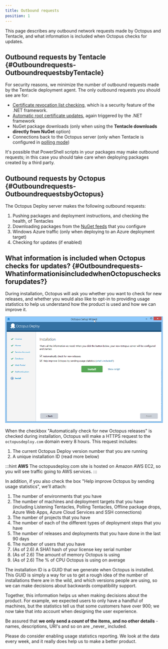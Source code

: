 ```yaml
---
title: Outbound requests
position: 1
---
```



This page describes any outbound network requests made by Octopus and Tentacle, and what information is included when Octopus checks for updates.

## Outbound requests by Tentacle {#Outboundrequests-OutboundrequestsbyTentacle}


For security reasons, we minimize the number of outbound requests made by the Tentacle deployment agent. The only outbound requests you should see are for:

- [Certificate revocation list checking](http://en.wikipedia.org/wiki/Revocation_list), which is a security feature of the .NET framework.
- [Automatic root certificate updates](http://help.octopusdeploy.com/discussions/problems/30827), again triggered by the .NET framework
- NuGet package downloads (only when using the **Tentacle downloads directly from NuGet** option)
- Connections back to the Octopus server (only when Tentacle is configured in [polling mode](/docs/installation/installing-tentacles/polling-tentacles.md))



It's possible that PowerShell scripts in your packages may make outbound requests; in this case you should take care when deploying packages created by a third party.

## Outbound requests by Octopus {#Outboundrequests-OutboundrequestsbyOctopus}


The Octopus Deploy server makes the following outbound requests:

1. Pushing packages and deployment instructions, and checking the health, of Tentacles
2. Downloading packages from the [NuGet feeds](/docs/packaging-applications/package-repositories/index.md) that you configure
3. Windows Azure traffic (only when deploying to an Azure deployment target)
4. Checking for updates (if enabled)


## What information is included when Octopus checks for updates? {#Outboundrequests-WhatinformationisincludedwhenOctopuschecksforupdates?}


During installation, Octopus will ask you whether you want to check for new releases, and whether you would also like to opt-in to providing usage statistics to help us understand how the product is used and how we can improve it.


![](/docs/images/3048073/3277613.png "width=500")


When the checkbox "Automatically check for new Octopus releases" is checked during installation, Octopus will make a HTTPS request to the `octopusdeploy.com` domain every 8 hours. This request includes:

1. The current Octopus Deploy version number that you are running
2. A unique installation ID (read more below)


:::hint
**AWS**
The octopusdeploy.com site is hosted on Amazon AWS EC2, so you will see traffic going to AWS services.
:::


In addition, if you also check the box "Help improve Octopus by sending usage statistics", we'll attach:

1. The number of environments that you have
2. The number of machines and deployment targets that you have (including Listening Tentacles, Polling Tentacles, Offline package drops, Azure Web Apps, Azure Cloud Services and SSH connections)
3. The number of projects that you have
4. The number of each of the different types of deployment steps that you have
5. The number of releases and deployments that you have done in the last 90 days
6. The number of users that you have
7. (As of 2.6) A SHA1 hash of your license key serial number
8. (As of 2.6) The amount of memory Octopus is using
9. (As of 2.6) The % of CPU Octopus is using on average



The installation ID is a GUID that we generate when Octopus is installed. This GUID is simply a way for us to get a rough idea of the number of installations there are in the wild, and which versions people are using, so we can make decisions about backwards compatibility support.


Together, this information helps us when making decisions about the product. For example, we expected users to only have a handful of machines, but the statistics tell us that some customers have over 900; we now take that into account when designing the user experience.


Be assured that **we only send a *count* of the items, and no other details** - names, descriptions, URI's and so on are \_never\_ included.


Please do consider enabling usage statistics reporting. We look at the data every week, and it really does help us to make a better product.
